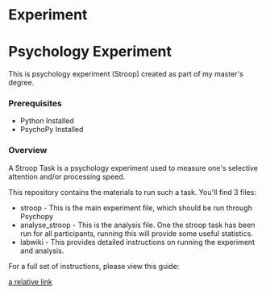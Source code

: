 # Experiment

# Psychology Experiment

This is psychology experiment (Stroop) created as part of my master's degree.

### Prerequisites

* Python Installed
* PsychoPy Installed

### Overview

A Stroop Task is a psychology experiment used to measure one's selective attention and/or processing speed.

This repository contains the materials to run such a task. You'll find 3 files:

* stroop - This is the main experiment file, which should be run through Psychopy
* analyse_stroop - This is the analysis file. One the stroop task has been run for all participants, running this will provide some useful statistics.
* labwiki - This provides detailed instructions on running the experiment and analysis.

For a full set of instructions, please view this guide:

[a relative link](labwiki.pdf)
